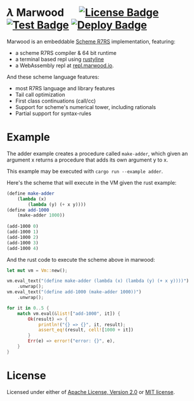 # _λ_ Marwood &emsp; [![License Badge]][License] [![Test Badge]][Test] [![Deploy Badge]][Deploy]

[License Badge]: https://img.shields.io/badge/license-MIT%2FApache--2.0-blue?style=flat&logo=appveyor
[License]: LICENSE-MIT
[Test Badge]: https://github.com/strtok/marwood/actions/workflows/test.yml/badge.svg
[Test]: https://github.com/strtok/marwood/actions/workflows/test.yml
[Deploy Badge]: https://github.com/strtok/marwood/actions/workflows/deploy.yml/badge.svg
[Deploy]: https://github.com/strtok/marwood/actions/workflows/deploy.yml
Marwood is an embeddable [Scheme R7RS](https://small.r7rs.org) implementation, featuring:

* a scheme R7RS compiler & 64 bit runtime
* a terminal based repl using [rustyline](https://github.com/kkawakam/rustyline)
* a WebAssembly repl at [repl.marwood.io](https://repl.marwood.io).

And these scheme language features:

* most R7RS language and library features
* Tail call optimization
* First class continuations (call/cc)
* Support for scheme's numerical tower, including rationals
* Partial support for syntax-rules

# Example

The adder example creates a procedure called `make-adder`, which given an argument 
x returns a procedure that adds its own argument y to x.

This example may be executed with `cargo run --example adder`.

Here's the scheme that will execute in the VM given the rust example:
```scheme
(define make-adder 
    (lambda (x) 
        (lambda (y) (+ x y))))
(define add-1000 
    (make-adder 1000))
    
(add-1000 0)
(add-1000 1)
(add-1000 2)
(add-1000 3)
(add-1000 4)
```
And the rust code to execute the scheme above in marwood:
```rust
let mut vm = Vm::new();

vm.eval_text("(define make-adder (lambda (x) (lambda (y) (+ x y))))")
    .unwrap();
vm.eval_text("(define add-1000 (make-adder 1000))")
    .unwrap();

for it in 0..5 {
    match vm.eval(&list!["add-1000", it]) {
        Ok(result) => {
            println!("{} => {}", it, result);
            assert_eq!(result, cell![1000 + it])
        }
        Err(e) => error!("error: {}", e),
    }
}
```
# License
Licensed under either of <a href="LICENSE-APACHE">Apache License, Version
2.0</a> or <a href="LICENSE-MIT">MIT license</a>.
